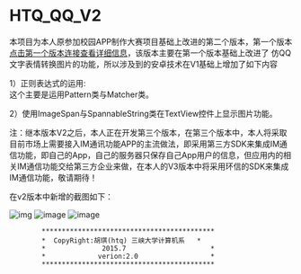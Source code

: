 # HTQ_QQ_V2
本项目为本人原参加校园APP制作大赛项目基础上改进的第二个版本，第一个版本<a href=https://github.com/HuTianQi/HTQ_QQ>点击第一个版本连接查看详细信息</a>，该版本主要在第一个版本基础上改进了
仿QQ文字表情转换图片的功能，所以涉及到的安卓技术在V1基础上增加了如下内容

1）正则表达式的运用:
 <br> 这个主要是运用Pattern类与Matcher类。
 
2）使用ImageSpan与SpannableString类在TextView控件上显示图片功能。

注：继本版本V2之后，本人正在开发第三个版本，在第三个版本中，本人将采取目前市场上需要接入IM通讯功能APP的主流做法，即采用第三方SDK来集成IM通信功能，即自己的App，自己的服务器只保存自己App用户的信息，但应用内的相关IM通信功能交给第三方企业来做，在本人的V3版本中将采用环信的SDK来集成IM通信功能，敬请期待！

在v2版本中新增的截图如下：

![img](https://github.com/HuTianQi/HTQ_QQ/blob/v2/%E8%BF%90%E8%A1%8C%E6%88%AA%E5%9B%BE/%E6%8D%95%E8%8E%B7.JPG)
![image](https://github.com/HuTianQi/HTQ_QQ/blob/v2/%E8%BF%90%E8%A1%8C%E6%88%AA%E5%9B%BE/%E6%8D%95%E8%8E%B71.JPG)
![image](https://github.com/HuTianQi/HTQ_QQ/blob/v2/%E8%BF%90%E8%A1%8C%E6%88%AA%E5%9B%BE/%E6%8D%95%E8%8E%B72.JPG)


            *******************************************
            *  CopyRight:胡琪(htq) 三峡大学计算机系   *
            *              2015.7                     *
            *             verion:2.0                  *
            *******************************************
